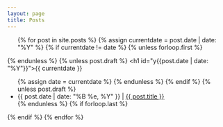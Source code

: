 ```yaml
---
layout: page
title: Posts
---
```


<ul class="listing">

{% for post in site.posts %}
  {% assign currentdate = post.date | date: "%Y" %}
  {% if currentdate != date %}
    {% unless forloop.first %}</ul>{% endunless %}
    {% unless post.draft %}
    <h1 id="y{{post.date | date: "%Y"}}">{{ currentdate }}</h1>
    <ul>
    {% assign date = currentdate %}
    {% endunless %}
  {% endif %}
    {% unless post.draft %}
    <li><span>{{ post.date | date: "%B %e, %Y" }}</span> | <a href="{{ post.url }}">{{ post.title }}</a></li>
    {% endunless %}
  {% if forloop.last %}</ul>{% endif %}
{% endfor %}
    
</ul>